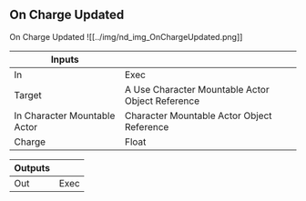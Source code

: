 ## On Charge Updated
On Charge Updated
![[../img/nd_img_OnChargeUpdated.png]]

|Inputs||
|--|--|
| In | Exec |
| Target | A Use Character Mountable Actor Object Reference |
| In Character Mountable Actor | Character Mountable Actor Object Reference |
| Charge | Float |

|Outputs||
|--|--|
| Out | Exec |
